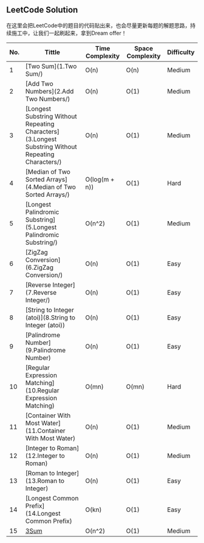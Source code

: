 LeetCode Solution
---
在这里会把LeetCode中的题目的代码贴出来，也会尽量更新每题的解题思路，持续施工中，让我们一起刷起来，拿到Dream offer！

| **No.** | **Tittle** | **Time Complexity** | **Space Complexity** | **Difficulty** |
|---------|-------------|---------------------|----------------------|----------------|
|1|[Two Sum](1.Two Sum/)|O(n)|O(n)|Medium|
|2|[Add Two Numbers](2.Add Two Numbers/)|O(n)|O(1)|Medium|
|3|[Longest Substring Without Repeating Characters](3.Longest Substring Without Repeating Characters/)|O(n)|O(1)|Medium|
|4|[Median of Two Sorted Arrays](4.Median of Two Sorted Arrays/)|O(log(m + n))|O(1)|Hard|
|5|[Longest Palindromic Substring](5.Longest Palindromic Substring/)|O(n^2)|O(1)|Medium|
|6|[ZigZag Conversion](6.ZigZag Conversion/)|O(n)|O(1)|Easy|
|7|[Reverse Integer](7.Reverse Integer/)|O(n)|O(1)|Easy|
|8|[String to Integer (atoi)](8.String to Integer (atoi))|O(n)|O(1)|Easy|
|9|[Palindrome Number](9.Palindrome Number)|O(n)|O(1)|Easy|
|10|[Regular Expression Matching](10.Regular Expression Matching)|O(mn)|O(mn)|Hard|
|11|[Container With Most Water](11.Container With Most Water)|O(n)|O(1)|Medium|
|12|[Integer to Roman](12.Integer to Roman)|O(n)|O(1)|Medium|
|13|[Roman to Integer](13.Roman to Integer)|O(n)|O(1)|Easy|
|14|[Longest Common Prefix](14.Longest Common Prefix)|O(kn)|O(1)|Easy|
|15|[3Sum](15.3Sum)|O(n^2)|O(1)|Medium|